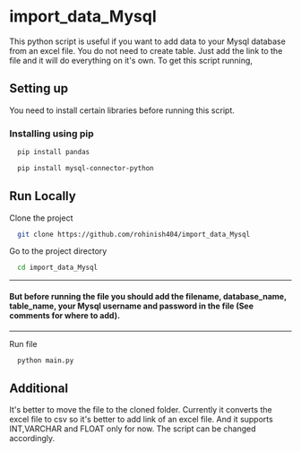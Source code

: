 # import_data_Mysql

This python script is useful if you want to add data to your Mysql database from an excel file. You do not need to create table. Just add the link to the file and it will do everything on it's own.
To get this script running, 

Setting up
--------------

You need to install certain libraries before running this script.

### Installing using pip


```bash
  pip install pandas
```

```bash
  pip install mysql-connector-python
```



## Run Locally

Clone the project

```bash
  git clone https://github.com/rohinish404/import_data_Mysql
```

Go to the project directory

```bash
  cd import_data_Mysql
```
--------------
#### But before running the file you should add the filename, database_name, table_name, your Mysql username and password in the file (See comments for where to add).
--------------

Run file

```bash
  python main.py
```

## Additional

It's better to move the file to the cloned folder. 
Currently it converts the excel file to csv so it's better to add link of an excel file.
And it supports INT,VARCHAR and FLOAT only for now. The script can be changed accordingly.




    

